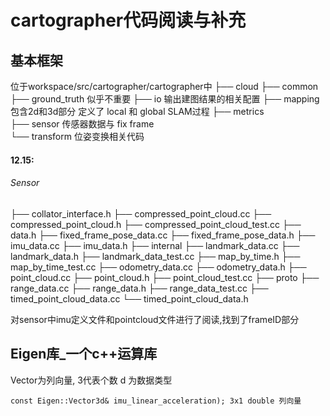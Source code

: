 # cartographer代码阅读与补充

## 基本框架

位于workspace/src/cartographer/cartographer中
├── cloud
├── common          
├── ground_truth    似乎不重要
├── io                         输出建图结果的相关配置
├── mapping            包含2d和3d部分 定义了 local 和 global SLAM过程
├── metrics             
├── sensor                传感器数据与 fix frame  
└── transform          位姿变换相关代码

#### 12.15:

###### Sensor
├── collator_interface.h
├── compressed_point_cloud.cc
├── compressed_point_cloud.h
├── compressed_point_cloud_test.cc
├── data.h
├── fixed_frame_pose_data.cc
├── fixed_frame_pose_data.h
├── imu_data.cc
├── imu_data.h
├── internal
├── landmark_data.cc
├── landmark_data.h
├── landmark_data_test.cc
├── map_by_time.h
├── map_by_time_test.cc
├── odometry_data.cc
├── odometry_data.h
├── point_cloud.cc
├── point_cloud.h
├── point_cloud_test.cc
├── proto
├── range_data.cc
├── range_data.h
├── range_data_test.cc
├── timed_point_cloud_data.cc
└── timed_point_cloud_data.h

对sensor中imu定义文件和pointcloud文件进行了阅读,找到了frameID部分

## Eigen库_一个c++运算库

Vector为列向量, 3代表个数 d 为数据类型

```
const Eigen::Vector3d& imu_linear_acceleration); 3x1 double 列向量
```

